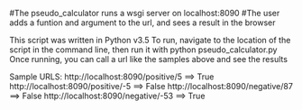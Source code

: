 #The pseudo_calculator runs a wsgi server on localhost:8090
#The user adds a funtion and argument to the url, and sees a result in the browser

This script was written in Python v3.5
To run, navigate to the location of the script in the command line, then run it with 
python pseudo_calculator.py
Once running, you can call a url like the samples above and see the results

Sample URLS:
http://localhost:8090/positive/5 ==> True
http://localhost:8090/positive/-5 ==> False
http://localhost:8090/negative/87 ==> False
http://localhost:8090/negative/-53 ==> True


